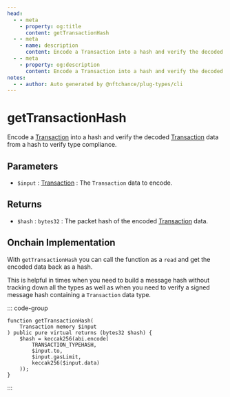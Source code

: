 ```yaml
---
head:
  - - meta
    - property: og:title
      content: getTransactionHash
  - - meta
    - name: description
      content: Encode a Transaction into a hash and verify the decoded data to verify type compliance.
  - - meta
    - property: og:description
      content: Encode a Transaction into a hash and verify the decoded data to verify type compliance.
notes:
  - - author: Auto generated by @nftchance/plug-types/cli
---
```


# getTransactionHash

Encode a [Transaction](/generated/base-types/Transaction) into a hash and verify the decoded [Transaction](/generated/base-types/Transaction) data from a hash to verify type compliance.

## Parameters

- `$input` : [Transaction](/generated/base-types/Transaction) : The `Transaction` data to encode.

## Returns

- `$hash` : `bytes32` : The packet hash of the encoded [Transaction](/generated/base-types/Transaction) data.

## Onchain Implementation

With `getTransactionHash` you can call the function as a `read` and get the encoded data back as a hash.

This is helpful in times when you need to build a message hash without tracking down all the types as well as when you need to verify a signed message hash containing a `Transaction` data type.

::: code-group

```solidity [Types.sol:getTransactionHash]
function getTransactionHash(
	Transaction memory $input
) public pure virtual returns (bytes32 $hash) {
	$hash = keccak256(abi.encode(
		TRANSACTION_TYPEHASH,
		$input.to,
		$input.gasLimit,
		keccak256($input.data)
	));
}
```

:::
